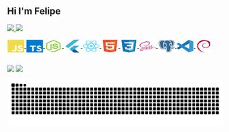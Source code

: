 ## Hi I'm Felipe
  <div>
  <a href="https://github.com/felipeduarte26">
  <img height="180em" src="https://github-readme-stats.vercel.app/api?username=felipeduarte26&show_icons=true&theme=dracula&include_all_commits=true&count_private=true"/>
  <img height="180em" src="https://github-readme-stats.vercel.app/api/top-langs/?username=felipeduarte26&layout=compact&langs_count=7&theme=dracula"/>
</div>
  <div style="display: inline_block"><br>
  <img align="center" alt="Felipe-Js" height="30" width="40" src="https://raw.githubusercontent.com/devicons/devicon/master/icons/javascript/javascript-plain.svg">
  <img align="center" alt="Felipe-Ts" height="30" width="40" src="https://raw.githubusercontent.com/devicons/devicon/master/icons/typescript/typescript-plain.svg">
    <img align="center" alt="Felipe-Node" height="30" width="40" src="https://raw.githubusercontent.com/devicons/devicon/9f4f5cdb393299a81125eb5127929ea7bfe42889/icons/nodejs/nodejs-original.svg">
    <img align="center" alt="Felipe-flutter" height="30" width="40" src="https://github.com/devicons/devicon/blob/master/icons/flutter/flutter-original.svg">
  <img align="center" alt="Felipe-React" height="30" width="40" src="https://raw.githubusercontent.com/devicons/devicon/master/icons/react/react-original.svg">
  <img align="center" alt="Felipe-HTML" height="30" width="40" src="https://raw.githubusercontent.com/devicons/devicon/master/icons/html5/html5-original.svg">
  <img align="center" alt="Felipe-CSS" height="30" width="40" src="https://raw.githubusercontent.com/devicons/devicon/master/icons/css3/css3-original.svg">
  <img align="center" alt="Felipe-SASS" height="30" width="40" src="https://raw.githubusercontent.com/devicons/devicon/9f4f5cdb393299a81125eb5127929ea7bfe42889/icons/sass/sass-original.svg">
  <img align="center" alt="Felipe-PG" height="30" width="40" src="https://raw.githubusercontent.com/devicons/devicon/master/icons/postgresql/postgresql-plain.svg">    
   <img align="center" alt="Felipe-DEBIAN" height="30" width="40" src="https://raw.githubusercontent.com/devicons/devicon/9f4f5cdb393299a81125eb5127929ea7bfe42889/icons/vscode/vscode-original.svg">    
     <img align="center" alt="Felipe-DEBIAN" height="30" width="40" src="https://raw.githubusercontent.com/devicons/devicon/9f4f5cdb393299a81125eb5127929ea7bfe42889/icons/debian/debian-original.svg">  
    
   
 </div>
  
  ##
  
   
<div> 
  <a href = "mailto:felipebdeveloper@gmail.com"><img src="https://img.shields.io/badge/-Gmail-%23333?style=for-the-badge&logo=gmail&logoColor=white" target="_blank"></a>
  <a href="https://www.linkedin.com/in/felipe-duarte-barbosa-481a20192/" target="_blank"><img src="https://img.shields.io/badge/-LinkedIn-%230077B5?style=for-the-badge&logo=linkedin&logoColor=white" target="_blank"></a> 
 
  ![Snake animation](https://github.com/felipeduarte26/felipeduarte26/blob/output/github-contribution-grid-snake.svg)
 
</div>
